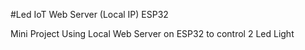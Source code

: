 #Led IoT Web Server (Local IP) ESP32

Mini Project Using Local Web Server on ESP32 to control 2 Led Light 
